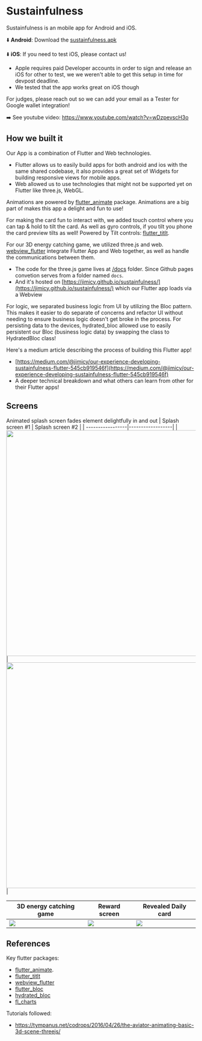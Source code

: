 # Sustainfulness
Sustainfulness is an mobile app for Android and iOS.

⬇️ **Android**: Download the [sustainfulness.apk](https://github.com/jimicy/sustainfulness/raw/main/download_app/sustainfulness.apk)

⬇️ **iOS**: If you need to test iOS, please contact us!
  - Apple requires paid Developer accounts in order to sign and release an iOS for other to test, we we weren't able to get this setup in time for devpost deadline.
  - We tested that the app works great on iOS though

For judges, please reach out so we can add your email as a Tester for Google wallet integration!

➡️ See youtube video: https://www.youtube.com/watch?v=wDzpevscH3o

## How we built it
Our App is a combination of Flutter and Web technologies.
+ Flutter allows us to easily build apps for both android and ios with the same shared codebase, it also provides a great set of Widgets for building responsive views for mobile apps.
+ Web allowed us to use technologies that might not be supported yet on Flutter like three.js, WebGL.

Animations are powered by  [flutter_animate](https://pub.dev/packages/flutter_animate) package. Animations are a big part of makes this app a delight and fun to use!

For making the card fun to interact with, we added touch control where you can tap & hold to tilt the card. As well as gyro controls, if you tilt you phone the card preview tilts as well! Powered by Tilt controls: [flutter_titlt](https://pub.dev/packages/flutter_tilt).

For our 3D energy catching game, we utilized three.js and web. [webview_flutter](https://pub.dev/packages/webview_flutter) integrate Flutter App and Web together, as well as handle the communications between them.
+ The code for the three.js game lives at [/docs](/docs) folder. Since Github pages convetion serves from a folder named `docs`.
+ And it's hosted on [https://jimicy.github.io/sustainfulness/](https://jimicy.github.io/sustainfulness/) which our Flutter app loads via a Webview

For logic, we separated business logic from UI by utilizing the Bloc pattern. This makes it easier to do separate of concerns and refactor UI without needing to ensure business logic doesn't get broke in the process. For persisting data to the devices, hydrated_bloc allowed use to easily persistent our Bloc (business logic data) by swapping the class to HydratedBloc class!  

Here's a medium article describing the process of building this Flutter app!
+ [https://medium.com/@jimicy/our-experience-developing-sustainfulness-flutter-545cb919546f](https://medium.com/@jimicy/our-experience-developing-sustainfulness-flutter-545cb919546f)
+ A deeper technical breakdown and what others can learn from other for their Flutter apps!

## Screens

Animated splash screen fades element delightfully in and out
| Splash screen #1 | Splash screen #2 |
| -----------------|------------------|
| <img src="https://github.com/jimicy/sustainfulness/assets/3952128/bbca4394-d705-4679-aa43-b19e176ace63" height=600> | <img height=600 src="https://github.com/jimicy/sustainfulness/assets/3952128/a9deb0cb-4a1f-46ce-9447-f069f9d7781b"> |


| 3D energy catching game | Reward screen|  Revealed Daily card | 
| ----------------- | ------ | -------|
| ![](https://d112y698adiu2z.cloudfront.net/photos/production/software_photos/002/810/614/datas/original.PNG) | ![](https://d112y698adiu2z.cloudfront.net/photos/production/software_photos/002/811/152/datas/original.jpeg) | ![](https://d112y698adiu2z.cloudfront.net/photos/production/software_photos/002/811/153/datas/original.png) |

## References
Key flutter packages:
+ [flutter_animate](https://pub.dev/packages/flutter_animate).
+ [flutter_titlt](https://pub.dev/packages/flutter_tilt)
+ [webview_flutter](https://pub.dev/packages/webview_flutter)
+ [flutter_bloc](https://pub.dev/packages/flutter_bloc)
+ [hydrated_bloc](https://pub.dev/packages/hydrated_bloc)
+ [fl_charts](https://pub.dev/packages/fl_chart)

Tutorials followed:
+ https://tympanus.net/codrops/2016/04/26/the-aviator-animating-basic-3d-scene-threejs/
